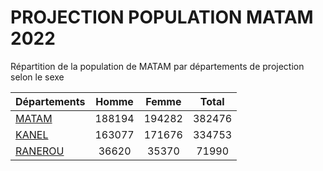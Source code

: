 # PROJECTION POPULATION MATAM 2022
	
Répartition de la population de MATAM par départements de projection selon le sexe
	
| Départements  | Homme | Femme | Total |
| --------- |:-----:|:-----:|:-----:|
| [MATAM](MATAM) | 188194 | 194282 | 382476 |
| [KANEL](KANEL) | 163077 | 171676 | 334753 |
| [RANEROU](RANEROU) | 36620 | 35370 | 71990 |

